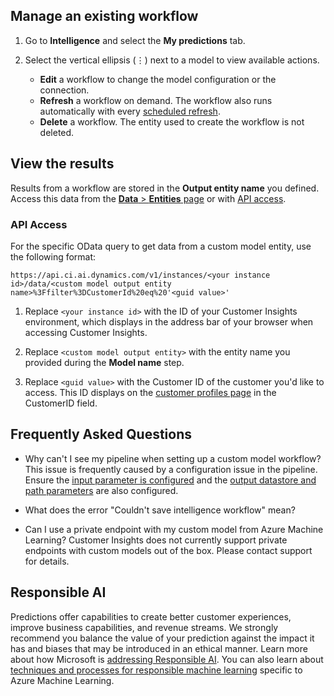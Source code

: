 
## Manage an existing workflow

1. Go to **Intelligence** and select the **My predictions** tab.

1. Select the vertical ellipsis (&vellip;) next to a model to view available actions.

   - **Edit** a workflow to change the model configuration or the connection.
   - **Refresh** a workflow on demand. The workflow also runs automatically with every [scheduled refresh](schedule-refresh.md).
   - **Delete** a workflow. The entity used to create the workflow is not deleted.

## View the results

Results from a workflow are stored in the **Output entity name** you defined. Access this data from the [**Data** > **Entities** page](entities.md) or with [API access](apis.md).

### API Access

For the specific OData query to get data from a custom model entity, use the following format:

`https://api.ci.ai.dynamics.com/v1/instances/<your instance id>/data/<custom model output entity name>%3Ffilter%3DCustomerId%20eq%20'<guid value>'`

1. Replace `<your instance id>` with the ID of your Customer Insights environment, which displays in the address bar of your browser when accessing Customer Insights.

1. Replace `<custom model output entity>` with the entity name you provided during the **Model name** step.

1. Replace `<guid value>` with the Customer ID of the customer you'd like to access. This ID displays on the [customer profiles page](customer-profiles.md) in the CustomerID field.

## Frequently Asked Questions

- Why can't I see my pipeline when setting up a custom model workflow?
  This issue is frequently caused by a configuration issue in the pipeline. Ensure the [input parameter is configured](azure-machine-learning-experiments.md#dataset-configuration) and the [output datastore and path parameters](azure-machine-learning-experiments.md#import-pipeline-data-into-customer-insights) are also configured.

- What does the error "Couldn't save intelligence workflow" mean? 

- Can I use a private endpoint with my custom model from Azure Machine Learning?
  Customer Insights does not currently support private endpoints with custom models out of the box. Please contact support for details.

## Responsible AI

Predictions offer capabilities to create better customer experiences, improve business capabilities, and revenue streams. We strongly recommend you balance the value of your prediction against the impact it has and biases that may be introduced in an ethical manner. Learn more about how Microsoft is [addressing Responsible AI](https://www.microsoft.com/ai/responsible-ai?activetab=pivot1%3aprimaryr6). You can also learn about [techniques and processes for responsible machine learning](/azure/machine-learning/concept-responsible-ml) specific to Azure Machine Learning.
